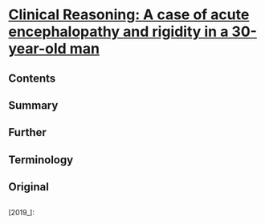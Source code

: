 <!--
Filename:	2019-10-21_30M.md
Project:	/Users/shume/Developer/physician/Neurol/CR
Authors:	shumez <https://github.com/shumez>
Created:	2019-11-02 10:44:37
Modified:	2019-11-02 10:48:59
-----
Copyright (c) 2019 shumez
-->

# [Clinical Reasoning: A case of acute encephalopathy and rigidity in a 30-year-old man][2019_HurtubiseBrigitte_MacLellanAdam]

## Contents

## Summary

## Further

## Terminology

## Original


##
[2019_HurtubiseBrigitte_MacLellanAdam]: https://n.neurology.org/content/93/17/759

<!-- ref -->
[2019_]: 

<!-- fig -->
[fig01]: # ""

<style type="text/css">
	img{width: 51%; float: right;}
</style>